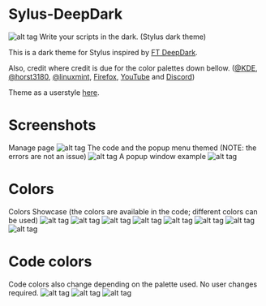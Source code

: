 # Sylus-DeepDark
![alt tag](https://raw.githubusercontent.com/RaitaroH/Sylus-DeepDark/master/Images/Stylus%20-%20DeepDark.png)
Write your scripts in the dark. (Stylus dark theme)

This is a dark theme for Stylus inspired by [FT DeepDark](https://addons.mozilla.org/en-US/firefox/addon/ft-deepdark/?src=search).

Also, credit where credit is due for the color palettes down bellow. ([@KDE](https://github.com/KDE), [@horst3180](https://github.com/horst3180), [@linuxmint](https://github.com/linuxmint), [Firefox](https://www.mozilla.org/en-US/firefox/new/), [YouTube](https://www.youtube.com/) and [Discord](https://discordapp.com/))

Theme as a userstyle [here](https://userstyles.org/styles/146887/stylus-deepdark).

# Screenshots
Manage page
![alt tag](https://raw.githubusercontent.com/RaitaroH/Sylus-DeepDark/master/Images/Manage.png)
The code and the popup menu themed (NOTE: the errors are not an issue)
![alt tag](https://raw.githubusercontent.com/RaitaroH/Sylus-DeepDark/master/Images/Code.png)
A popup window example
![alt tag](https://raw.githubusercontent.com/RaitaroH/Sylus-DeepDark/master/Images/Windows.png)

# Colors
Colors Showcase (the colors are available in the code; different colors can be used)
![alt tag](https://raw.githubusercontent.com/RaitaroH/Sylus-DeepDark/master/Images/ArcDarkColors.png)
![alt tag](https://raw.githubusercontent.com/RaitaroH/Sylus-DeepDark/master/Images/BreezeDarkColors.png)
![alt tag](https://raw.githubusercontent.com/RaitaroH/Sylus-DeepDark/master/Images/DeepDarkColors.png)
![alt tag](https://raw.githubusercontent.com/RaitaroH/Sylus-DeepDark/master/Images/DiscordColors.png)
![alt tag](https://raw.githubusercontent.com/RaitaroH/Sylus-DeepDark/master/Images/FirefoxDarkColors.png)
![alt tag](https://raw.githubusercontent.com/RaitaroH/Sylus-DeepDark/master/Images/Mint-Y-DarkColors.png)
![alt tag](https://raw.githubusercontent.com/RaitaroH/Sylus-DeepDark/master/Images/VertexDarkColors.png)
![alt tag](https://raw.githubusercontent.com/RaitaroH/Sylus-DeepDark/master/Images/YoutubeColors.png)

# Code colors
Code colors also change depending on the palette used. No user changes required.
![alt tag](https://raw.githubusercontent.com/RaitaroH/Sylus-DeepDark/master/Images/BreezeDarkCode.png)
![alt tag](https://raw.githubusercontent.com/RaitaroH/Sylus-DeepDark/master/Images/DeepDarkCode.png)
![alt tag](https://raw.githubusercontent.com/RaitaroH/Sylus-DeepDark/master/Images/Mint-Y-DarkCode.png)
